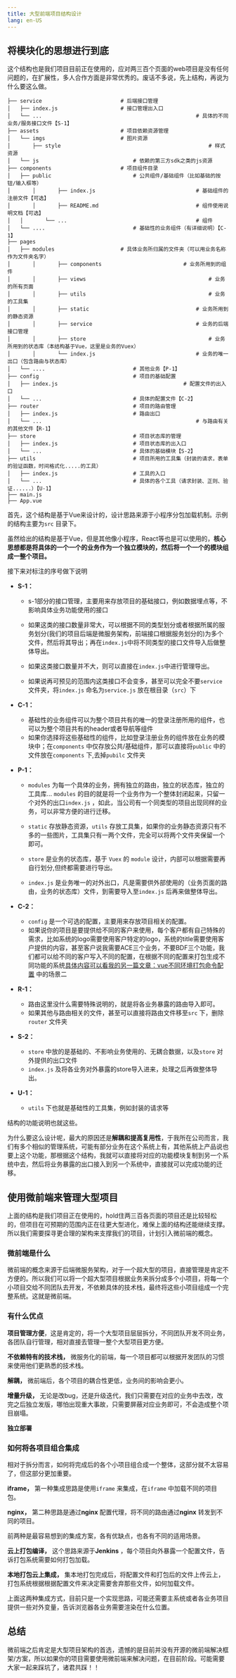 ```yaml
---
title: 大型前端项目结构设计
lang: en-US
---
```


## 将模块化的思想进行到底

这个结构也是我们项目目前正在使用的，应对两三百个页面的web项目是没有任何问题的，在扩展性，多人合作方面是非常优秀的。废话不多说，先上结构，再说为什么要这么做。

```
├── service                         # 后端接口管理
│   ├── index.js                    # 接口管理出入口
│   └── ...													# 具体的不同业务/服务接口文件【S-1】
├── assets                          # 项目依赖资源管理
│   └── imgs                        # 图片资源
│		├── style												# 样式资源
│   └── js			                    # 依赖的第三方sdk之类的js资源
├── components                      # 项目组件目录
│   ├── public                 			# 公共组件/基础组件（比如基础的按钮/输入框等）
│		│		├── index.js								# 基础组件的注册文件【可选】
│		│		├── README.md								# 组件使用说明文档【可选】
│   │		└── ...											# 组件
│   └── ....                    		# 基础性的业务组件（有详细说明）【C-1】
├── pages                           
│   ├── modules                     # 具体业务所归属的文件夹（可以用业务名称作为文件夹名字）
│		│		├── components							# 业务所用到的组件
│		│		├── views										# 业务的所有页面
│		│		├── utils										# 业务的工具集
│		│		├──	static									# 业务所用到的静态资源
│		│		├── service									# 业务的后端接口管理
│		│		├── store										# 业务所用到的状态库（本结构基于Vue，这里是业务的Vuex）
│		│		└── index.js								# 业务的唯一出口（包含路由与状态库）
│   └── ....                   			# 其他业务【P-1】
├── config                      		# 项目的基础配置
│   ├── index.js										# 配置文件的出入口
│   └── ...                     		# 具体的配置文件【C-2】
├── router                      		# 项目的路由管理
│   ├── index.js                		# 路由出口
│   └── ...													# 与路由有关的其他文件【R-1】
├── store                       		# 项目状态库的管理
│   ├── index.js                		# 项目状态库的出入口
│   └── ...                     		# 具体的基础模块【S-2】
├── utils                       		# 项目所用的工具集（封装的请求，表单的验证函数，时间格式化.....的工具）
│   ├── index.js                		# 工具的入口
│   └── ...                    		 	# 具体的各个工具（请求封装、正则、验证......）【U-1】
├── main.js                          
├── App.vue
```

首先，这个结构是基于Vue来设计的，设计思路来源于小程序分包加载机制。示例的结构主要为`src` 目录下。

虽然给出的结构是基于Vue，但是其他像小程序，React等也是可以使用的，**核心思想都是将具体的一个一个的业务作为一个独立模块的，然后将一个一个的模块组成一整个项目。**

接下来对标注的序号做下说明

- **S-1：**

  - s-1部分的接口管理，主要用来存放项目的基础接口，例如数据埋点等，不影响具体业务功能使用的接口

  - 如果这类的接口数量非常大，可以根据不同的类型划分或者根据所属的服务划分(我们的项目后端是微服务架构，前端接口根据服务划分的)为多个文件，然后将其导出；再在`index.js`中将不同类型的接口文件导入后做整体导出。
  - 如果这类接口数量并不大，则可以直接在`index.js`中进行管理导出。
  - 如果说再可预见的范围内这类接口不会变多，甚至可以完全不要`service` 文件夹，将`index.js` 命名为`service.js` 放在根目录（`src`）下

- **C-1：**

  - 基础性的业务组件可以为整个项目共有的唯一的登录注册所用的组件，也可以为整个项目共有的header或者导航等组件
  - 如果你选择将这些基础性的组件，比如登录注册业务的组件放在业务的模块中；在`components` 中仅存放公共/基础组件，那可以直接将`public` 中的文件放在`components` 下,去掉`pubilc` 文件夹

- **P-1：**

  - `modules` 为每一个具体的业务，拥有独立的路由，独立的状态库，独立的工具库... `modules` 的目的就是将一个业务作为一个整体封闭起来，只留一个对外的出口`index.js` ，如此，当公司有一个同类型的项目出现同样的业务，可以非常方便的进行迁移。
  - `static` 存放静态资源，`utils` 存放工具集，如果你的业务静态资源只有不多的一些图片，工具集只有一两个文件，完全可以将两个文件夹保留一个即可。
  
  - `store` 是业务的状态库，基于 `Vuex` 的 `module` 设计，内部可以根据需要再自行划分,但终都需要进行导出。
  - `index.js` 是业务唯一的对外出口，凡是需要供外部使用的（业务页面的路由，业务的状态库）文件，到需要导入至`index.js` 后再来做整体导出。
  
- **C-2：**

  - `config` 是一个可选的配置，主要用来存放项目相关的配置。
  - 如果说你的项目是要提供给不同的客户来使用，每个客户都有自己特殊的需求，比如系统的logo需要使用客户特定的logo，系统的title需要使用客户提供的内容，甚至客户说我需要ACE三个业务，不要BDF三个功能，我们都可以给不同的客户写入不同的配置，在根据不同的配置来打包生成不同功能的系统[具体内容可以看我的另一篇文章：vue不同环境打包命令配置](https://juejin.im/post/5d40440351882507d52b187f) 中的场景二

- **R-1：**

  - 路由这里没什么需要特殊说明的，就是将各业务暴露的路由导入即可。
  - 如果其他与路由相关的文件，甚至可以直接将路由文件移至`src` 下，删除`router` 文件夹

- **S-2：**

  - `store` 中放的是基础的、不影响业务使用的、无耦合数据，以及`store` 对外提供的出口文件
  - `index.js` 及将各业务对外暴露的store导入进来，处理之后再做整体导出。

- **U-1：**

  - `utils` 下也就是基础性的工具集，例如封装的请求等

结构的功能说明也就这些。

为什么要这么设计呢，最大的原因还是**解耦和提高复用性**，于我所在公司而言，我们有多个相似的管理系统，可能有部分业务在这个系统上有，其他系统上产品说也要上这个功能，那根据这个结构，我就可以直接将对应的功能模块复制到另一个系统中去，然后将业务暴露的出口接入到另一个系统中，直接就可以完成功能的迁移。

## 使用微前端来管理大型项目

上面的结构是我们项目正在使用的，hold住两三百各页面的项目还是比较轻松的，但项目在可预期的范围内正在往更大型进化，难保上面的结构还能继续支撑。所以我们需要探寻更合理的架构来支撑我们的项目，计划引入微前端的概念。

### 微前端是什么

微前端的概念来源于后端微服务架构，对于一个超大型的项目，直接管理是肯定不方便的。所以我们可以将一个超大型项目根据业务来拆分成多个小项目，将每一个小项目交给不同团队去开发，不依赖具体的技术栈，最终将这些小项目组成一个完整系统。这就是微前端。

### 有什么优点

**项目管理方便**，这是肯定的，将一个大型项目层层拆分，不同团队开发不同业务，各团队自行管理，相对直接去管理一整个大型项目更方便。

**不依赖特有的技术栈，** 微服务化的前端，每一个项目都可以根据开发团队的习惯来使用他们更熟悉的技术栈。

**解耦，** 微前端后，各个项目的耦合性更低，业务间的影响会更小。

**增量升级，** 无论是改bug，还是升级迭代，我们只需要在对应的业务中去改，改完之后独立发版，哪怕出现重大事故，只需要屏蔽对应业务即可，不会造成整个项目崩塌。

**独立部署**

### 如何将各项目组合集成

相对于拆分而言，如何将完成后的各个小项目组合成一个整体，这部分就不太容易了，但这部分更加重要。

**iframe，** 第一种集成思路是使用`iframe` 来集成，在`iframe` 中加载不同的项目包。

**nginx，** 第二种思路是通过**nginx** 配置代理，将不同的路由通过**nginx** 转发到不同的项目。

前两种是最容易想到的集成方案，各有优缺点，也各有不同的适用场景。

**云上打包编译，** 这个思路来源于**Jenkins** ，每个项目向外暴露一个配置文件，告诉打包系统需要如何打包加载。

**本地打包云上集成，** 集本地打包完成后，将配置文件和打包后的文件上传云上，打包系统根据根据配置文件来决定需要舍弃那些文件，如何加载文件。

上面这两种集成方式，目前只是一个实现思路，可能还需要主系统或者各业务项目提供一些对外变量，告诉浏览器各业务需要渲染在什么位置。

## 总结

微前端之后肯定是大型项目架构的首选，遗憾的是目前并没有开源的微前端解决框架/方案，所以如果你的项目需要使用微前端来解决问题，在目前阶段。可能需要大家一起来踩坑了，诸君共踩！！